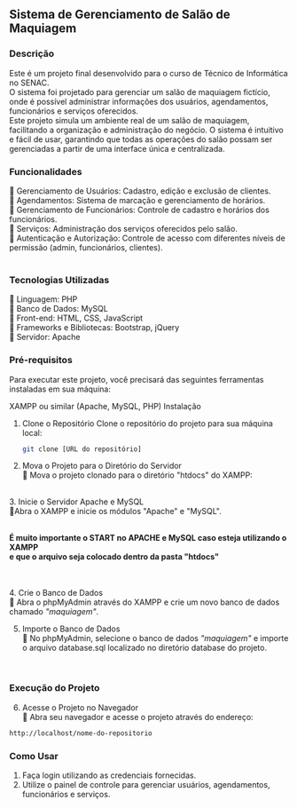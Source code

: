 ## Sistema de Gerenciamento de Salão de Maquiagem

### Descrição
Este é um projeto final desenvolvido para o curso de Técnico de Informática no SENAC.<br>
O sistema foi projetado para gerenciar um salão de maquiagem fictício, onde é possível administrar informações dos usuários, agendamentos, funcionários e serviços oferecidos.<br>
Este projeto simula um ambiente real de um salão de maquiagem, facilitando a organização e administração do negócio.
O sistema é intuitivo e fácil de usar, garantindo que todas as operações do salão possam ser gerenciadas a partir de uma interface única e centralizada.
<br>
### Funcionalidades
🔹 Gerenciamento de Usuários: Cadastro, edição e exclusão de clientes. <br>
🔹 Agendamentos: Sistema de marcação e gerenciamento de horários.<br>
🔹 Gerenciamento de Funcionários: Controle de cadastro e horários dos funcionários.<br>
🔹 Serviços: Administração dos serviços oferecidos pelo salão.<br>
🔹 Autenticação e Autorização: Controle de acesso com diferentes níveis de permissão (admin, funcionários, clientes).<br>
<br>
### Tecnologias Utilizadas
🔹 Linguagem: PHP<br>
🔹 Banco de Dados: MySQL<br>
🔹 Front-end: HTML, CSS, JavaScript<br>
🔹 Frameworks e Bibliotecas: Bootstrap, jQuery<br>
🔹 Servidor: Apache<br>


### Pré-requisitos
Para executar este projeto, você precisará das seguintes ferramentas instaladas em sua máquina:

XAMPP ou similar (Apache, MySQL, PHP)
Instalação
1. Clone o Repositório
Clone o repositório do projeto para sua máquina local:
  
     ```bash
   git clone [URL do repositório]
   ````

2. Mova o Projeto para o Diretório do Servidor <br>
🔹 Mova o projeto clonado para o diretório "htdocs" do XAMPP:
<br>
3. Inicie o Servidor Apache e MySQL<br>
🔹Abra o XAMPP e inicie os módulos "Apache" e "MySQL".
<br>
<br>

**É muito importante o START no APACHE e MySQL caso esteja utilizando o XAMPP </br>
e que o arquivo seja colocado dentro da pasta "htdocs"** </br></br>

<br>
4. Crie o Banco de Dados <br>
🔹 Abra o phpMyAdmin através do XAMPP e crie um novo banco de dados chamado <i>"maquiagem"</i>.
<br>

5. Importe o Banco de Dados <br>
🔹 No phpMyAdmin, selecione o banco de dados <i>"maquiagem"</i> e importe o arquivo database.sql localizado no diretório database do projeto.
<br>

### Execução do Projeto
6. Acesse o Projeto no Navegador <br>
🔹 Abra seu navegador e acesse o projeto através do endereço:

```bash
http://localhost/nome-do-repositorio
   ````

### Como Usar <br>
1. Faça login utilizando as credenciais fornecidas. <br>
2. Utilize o painel de controle para gerenciar usuários, agendamentos, funcionários e serviços.
